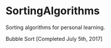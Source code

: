 # SortingAlgorithms
Sorting algorithms for personal learning.

Bubble Sort [Completed July 5th, 2017]
